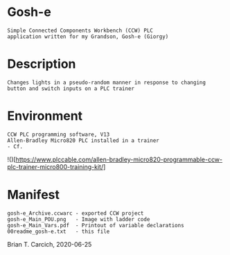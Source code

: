 Gosh-e
======

    Simple Connected Components Workbench (CCW) PLC
    application written for my Grandson, Gosh-e (Giorgy)

Description
===========

    Changes lights in a pseudo-random manner in response to changing
    button and switch inputs on a PLC trainer

Environment
===========

    CCW PLC programming software, V13
    Allen-Bradley Micro820 PLC installed in a trainer
    - Cf.

!()[https://www.plccable.com/allen-bradley-micro820-programmable-ccw-plc-trainer-micro800-training-kit/]

Manifest
========

    gosh-e_Archive.ccwarc - exported CCW project
    gosh-e_Main_POU.png   - Image with ladder code
    gosh-e_Main_Vars.pdf  - Printout of variable declarations
    00readme_gosh-e.txt   - this file

Brian T. Carcich, 2020-06-25
